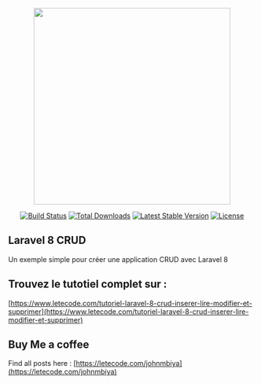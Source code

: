 <p align="center"><a href="https://laravel.com" target="_blank"><img src="https://raw.githubusercontent.com/laravel/art/master/logo-lockup/5%20SVG/2%20CMYK/1%20Full%20Color/laravel-logolockup-cmyk-red.svg" width="400"></a></p>

<p align="center">
<a href="https://travis-ci.org/laravel/framework"><img src="https://travis-ci.org/laravel/framework.svg" alt="Build Status"></a>
<a href="https://packagist.org/packages/laravel/framework"><img src="https://img.shields.io/packagist/dt/laravel/framework" alt="Total Downloads"></a>
<a href="https://packagist.org/packages/laravel/framework"><img src="https://img.shields.io/packagist/v/laravel/framework" alt="Latest Stable Version"></a>
<a href="https://packagist.org/packages/laravel/framework"><img src="https://img.shields.io/packagist/l/laravel/framework" alt="License"></a>
</p>

## Laravel 8 CRUD

Un exemple simple pour créer une application CRUD avec Laravel 8


## Trouvez le tutotiel complet sur :

[https://www.letecode.com/tutoriel-laravel-8-crud-inserer-lire-modifier-et-supprimer](https://www.letecode.com/tutoriel-laravel-8-crud-inserer-lire-modifier-et-supprimer)

## Buy Me a coffee

Find all posts here : [https://letecode.com/johnmbiya](https://letecode.com/johnmbiya)
